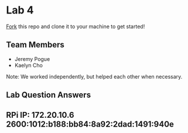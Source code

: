 # Lab 4
[Fork](https://docs.github.com/en/get-started/quickstart/fork-a-repo) this repo and clone it to your machine to get started!

## Team Members
- Jeremy Pogue
- Kaelyn Cho

Note: We worked independently, but helped each other when necessary.

## Lab Question Answers
## RPi IP: 172.20.10.6 2600:1012:b188:bb84:8a92:2dad:1491:940e 